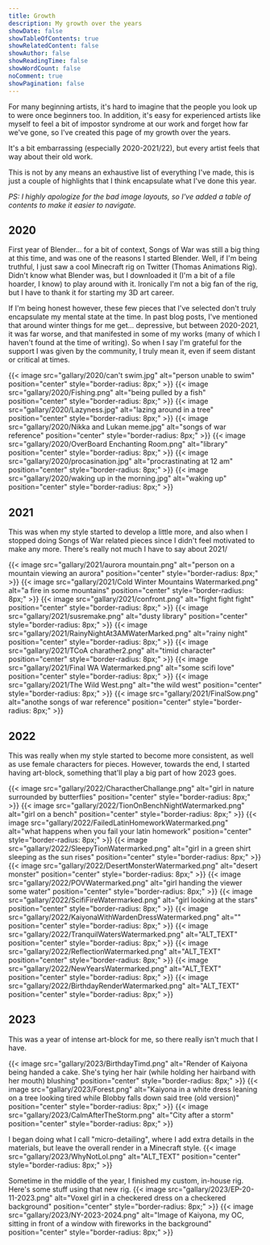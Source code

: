 ```yaml
---
title: Growth
description: My growth over the years
showDate: false
showTableOfContents: true
showRelatedContent: false
showAuthor: false
showReadingTime: false
showWordCount: false
noComment: true
showPagination: false
---
```


For many beginning artists, it's hard to imagine that the people you look up to were once beginners too. In addition, it's easy for experienced artists like myself to feel a bit of impostor syndrome at our work and forget how far we've gone, so I've created this page of my growth over the years.

It's a bit embarrassing (especially 2020-2021/22), but every artist feels that way about their old work.

This is not by any means an exhaustive list of everything I've made, this is just a couple of highlights that I think encapsulate what I've done this year.

*PS: I highly apologize for the bad image layouts, so I've added a table of contents to make it easier to navigate.*

## 2020
First year of Blender... for a bit of context, Songs of War was still a big thing at this time, and was one of the reasons I started Blender. Well, if I'm being truthful, I just saw a cool Minecraft rig on Twitter (Thomas Animations Rig). Didn't know what Blender was, but I downloaded it (I'm a bit of a file hoarder, I know) to play around with it. Ironically I'm not a big fan of the rig, but I have to thank it for starting my 3D art career.

If I'm being honest however, these few pieces that I've selected don't truly encapsulate my mental state at the time. In past blog posts, I've mentioned that around winter things for me get... depressive, but between 2020-2021, it was far worse, and that manifested in some of my works (many of which I haven't found at the time of writing). So when I say I'm grateful for the support I was given by the community, I truly mean it, even if seem distant or critical at times. 

{{< image src="gallary/2020/can't swim.jpg" alt="person unable to swim" position="center" style="border-radius: 8px;" >}}
{{< image src="gallary/2020/Fishing.png" alt="being pulled by a fish" position="center" style="border-radius: 8px;" >}}
{{< image src="gallary/2020/Lazyness.jpg" alt="lazing around in a tree" position="center" style="border-radius: 8px;" >}}
{{< image src="gallary/2020/Nikka and Lukan meme.jpg" alt="songs of war reference" position="center" style="border-radius: 8px;" >}}
{{< image src="gallary/2020/OverBoard Enchanting Room.png" alt="library" position="center" style="border-radius: 8px;" >}}
{{< image src="gallary/2020/procasination.jpg" alt="procrastinating at 12 am" position="center" style="border-radius: 8px;" >}}
{{< image src="gallary/2020/waking up in the morning.jpg" alt="waking up" position="center" style="border-radius: 8px;" >}}

## 2021
This was when my style started to develop a little more, and also when I stopped doing Songs of War related pieces since I didn't feel motivated to make any more. There's really not much I have to say about 2021/

{{< image src="gallary/2021/aurora mountain.png" alt="person on a mountain viewing an aurora" position="center" style="border-radius: 8px;" >}}
{{< image src="gallary/2021/Cold Winter Mountains Watermarked.png" alt="a fire in some mountains" position="center" style="border-radius: 8px;" >}}
{{< image src="gallary/2021/confront.png" alt="fight fight fight" position="center" style="border-radius: 8px;" >}}
{{< image src="gallary/2021/susremake.png" alt="dusty library" position="center" style="border-radius: 8px;" >}}
{{< image src="gallary/2021/RainyNightAt3AMWaterMarked.png" alt="rainy night" position="center" style="border-radius: 8px;" >}}
{{< image src="gallary/2021/TCoA charather2.png" alt="timid character" position="center" style="border-radius: 8px;" >}}
{{< image src="gallary/2021/Final WA Watermarked.png" alt="some scifi love" position="center" style="border-radius: 8px;" >}}
{{< image src="gallary/2021/The Wild West.png" alt="the wild west" position="center" style="border-radius: 8px;" >}}
{{< image src="gallary/2021/FinalSow.png" alt="anothe songs of war reference" position="center" style="border-radius: 8px;" >}}

## 2022 
This was really when my style started to become more consistent, as well as use female characters for pieces. However, towards the end, I started having art-block, something that'll play a big part of how 2023 goes.

{{< image src="gallary/2022/CharactherChallange.png" alt="girl in nature surrounded by butterflies" position="center" style="border-radius: 8px;" >}}
{{< image src="gallary/2022/TionOnBenchNightWatermarked.png" alt="girl on a bench" position="center" style="border-radius: 8px;" >}}
{{< image src="gallary/2022/FailedLatinHomeworkWatermarked.png" alt="what happens when you fail your latin homework" position="center" style="border-radius: 8px;" >}}
{{< image src="gallary/2022/SleepyTionWatermarked.png" alt="girl in a green shirt sleeping as the sun rises" position="center" style="border-radius: 8px;" >}}
{{< image src="gallary/2022/DesertMonsterWatermarked.png" alt="desert monster" position="center" style="border-radius: 8px;" >}}
{{< image src="gallary/2022/POVWatermarked.png" alt="girl handing the viewer some water" position="center" style="border-radius: 8px;" >}}
{{< image src="gallary/2022/ScifiFireWatermarked.png" alt="girl looking at the stars" position="center" style="border-radius: 8px;" >}}
{{< image src="gallary/2022/KaiyonaWithWardenDressWatermarked.png" alt="" position="center" style="border-radius: 8px;" >}}
{{< image src="gallary/2022/TranquilWatersWatermarked.png" alt="ALT_TEXT" position="center" style="border-radius: 8px;" >}}
{{< image src="gallary/2022/ReflectionWatermarked.png" alt="ALT_TEXT" position="center" style="border-radius: 8px;" >}}
{{< image src="gallary/2022/NewYearsWatermarked.png" alt="ALT_TEXT" position="center" style="border-radius: 8px;" >}}
{{< image src="gallary/2022/BirthdayRenderWatermarked.png" alt="ALT_TEXT" position="center" style="border-radius: 8px;" >}}

## 2023
This was a year of intense art-block for me, so there really isn't much that I have.


{{< image src="gallary/2023/BirthdayTimd.png" alt="Render of Kaiyona being handed a cake. She's tying her hair (while holding her hairband with her mouth) blushing" position="center" style="border-radius: 8px;" >}}
{{< image src="gallary/2023/Forest.png" alt="Kaiyona in a white dress leaning on a tree looking tired while Blobby falls down said tree (old version)" position="center" style="border-radius: 8px;" >}}
{{< image src="gallary/2023/CalmAfterTheStorm.png" alt="City after a storm" position="center" style="border-radius: 8px;" >}}

I began doing what I call "micro-detailing", where I add extra details in the materials, but leave the overall render in a Minecraft style.
{{< image src="gallary/2023/WhyNotLol.png" alt="ALT_TEXT" position="center" style="border-radius: 8px;" >}}

Sometime in the middle of the year, I finished my custom, in-house rig. Here's some stuff using that new rig.
{{< image src="gallary/2023/EP-20-11-2023.png" alt="Voxel girl in a checkered dress on a checkered background" position="center" style="border-radius: 8px;" >}}
{{< image src="gallary/2023/NY-2023-2024.png" alt="Image of Kaiyona, my OC, sitting in front of a window with fireworks in the background" position="center" style="border-radius: 8px;" >}}



